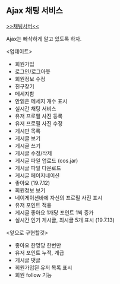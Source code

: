 ## Ajax 채팅 서비스

[>>채팅서버<<](http://localhost:8084/UserChat/index.jsp)

Ajax는 빠삭하게 알고 있도록 하자.

<업데이트>
- 회원가입 
- 로그인/로그아웃
- 회원정보 수정
- 친구찾기
- 메세지함
- 안읽은 메세지 개수 표시
- 실시간 채팅 서비스
- 유저 프로필 사진 등록
- 유저 프로필 사진 수정
- 게시판 목록
- 게시글 보기
- 게시글 쓰기
- 게시글 수정/삭제
- 게시글 파일 업로드 (cos.jar)
- 게시글 파일 다운로드 
- 게시글 페이지네이션
- 좋아요 (19.7.12)
- 회원정보 보기
- 네이게이션바에 자신의 프로필 사진 표시
- 유저 포인트 적용
- 게시글 좋아요 1개당 포인트 1씩 증가
- 실시간 인기 게시글, 최시글 5개 표시 (19.7.13)

<앞으로 구현할것>
- 좋아요 한명당 한번만
- 유저 포인트 누적, 계급
- 게시글 댓글
- 회원가입된 유저 목록 표시
- 회원 follow 기능
